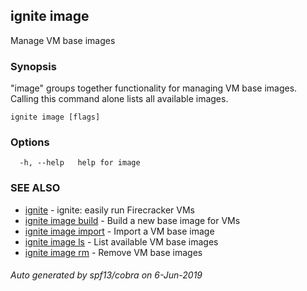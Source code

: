 ## ignite image

Manage VM base images

### Synopsis


"image" groups together functionality for managing VM base images.
Calling this command alone lists all available images.


```
ignite image [flags]
```

### Options

```
  -h, --help   help for image
```

### SEE ALSO

* [ignite](ignite.md)	 - ignite: easily run Firecracker VMs
* [ignite image build](ignite_image_build.md)	 - Build a new base image for VMs
* [ignite image import](ignite_image_import.md)	 - Import a VM base image
* [ignite image ls](ignite_image_ls.md)	 - List available VM base images
* [ignite image rm](ignite_image_rm.md)	 - Remove VM base images

###### Auto generated by spf13/cobra on 6-Jun-2019
